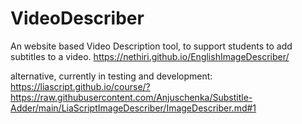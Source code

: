 # VideoDescriber
An website based Video Description tool, to support students to add subtitles to a video.
https://nethiri.github.io/EnglishImageDescriber/

alternative, currently in testing and development:
https://liascript.github.io/course/?https://raw.githubusercontent.com/Anjuschenka/Substitle-Adder/main/LiaScriptImageDescriber/ImageDescriber.md#1
